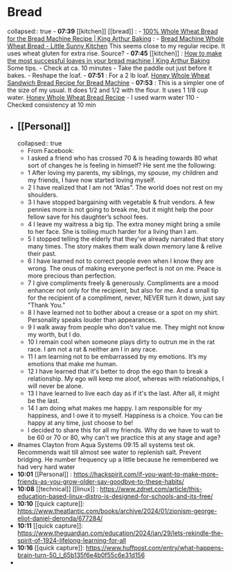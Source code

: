 # Bread
collapsed:: true
	- **07:39** [[kitchen]] [[bread]] :
		- [100% Whole Wheat Bread for the Bread Machine Recipe | King Arthur Baking](https://www.kingarthurbaking.com/recipes/100-whole-wheat-bread-for-the-bread-machine-recipe) :
		- [Bread Machine Whole Wheat Bread - Little Sunny Kitchen](https://littlesunnykitchen.com/whole-wheat-bread-machine-recipe/) This seems close to my regular recipe. It uses wheat gluten for extra rise. Source?
		- **07:45** [[kitchen]] :  [How to make the most successful loaves in your bread machine | King Arthur Baking](https://www.kingarthurbaking.com/blog/2015/02/17/successful-loaves-from-your-bread-machine) Some tips.
			- Check at ca. 10 minutes
			- Take the paddle out just before it bakes.
			- Reshape the loaf.
		- **07:51** : For a 2 lb loaf.  [Honey Whole Wheat Sandwich Bread Recipe for Bread Machine](https://www.100daysofrealfood.com/honey-whole-wheat-sandwich-bread/)
		- **07:53** : This is a simpler one of the size of my usual. It does 1/2 and 1/2 with the flour. It uses 1 1/8 cup water. [Honey Whole Wheat Bread Recipe](https://www.allrecipes.com/recipe/6799/honey-whole-wheat-bread/)
			- I used warm water 110
			- Checked consistency at 10 min
- ## [[Personal]]
  collapsed:: true
	- From Facebook:
	- I asked a friend who has crossed 70 & is heading towards 80 what sort of changes he is feeling in himself? He sent me the following:
	- 1 After loving my parents, my siblings, my spouse, my children and my friends, I have now started loving myself.
	- 2 I have realized that I am not “Atlas”. The world does not rest on my shoulders.
	- 3 I have stopped bargaining with vegetable & fruit vendors. A few pennies more is not going to break me, but it might help the poor fellow save for his daughter’s school fees.
	- 4 I leave my waitress a big tip. The extra money might bring a smile to her face. She is toiling much harder for a living than I am.
	- 5 I stopped telling the elderly that they've already narrated that story many times. The story makes them walk down memory lane & relive their past.
	- 6 I have learned not to correct people even when I know they are wrong. The onus of making everyone perfect is not on me. Peace is more precious than perfection.
	- 7 I give compliments freely & generously. Compliments are a mood enhancer not only for the recipient, but also for me. And a small tip for the recipient of a compliment, never, NEVER turn it down, just say "Thank You.”
	- 8 I have learned not to bother about a crease or a spot on my shirt. Personality speaks louder than appearances.
	- 9 I walk away from people who don't value me. They might not know my worth, but I do.
	- 10 I remain cool when someone plays dirty to outrun me in the rat race. I am not a rat & neither am I in any race.
	- 11 I am learning not to be embarrassed by my emotions. It’s my emotions that make me human.
	- 12 I have learned that it's better to drop the ego than to break a relationship. My ego will keep me aloof, whereas with relationships, I will never be alone.
	- 13 I have learned to live each day as if it's the last. After all, it might be the last.
	- 14 I am doing what makes me happy. I am responsible for my happiness, and I owe it to myself. Happiness is a choice. You can be happy at any time, just choose to be!
	- I decided to share this for all my friends. Why do we have to wait to be 60 or 70 or 80, why can't we practice this at any stage and age?
- #names Clayton from Aqua Systems 09:15 all systems test ok. Recommends wait till almost see water to replenish salt. Prevent bridging. He number frequency up a little because he remembered we had very hard water
- **10:01** [[Personal]] :  https://hackspirit.com/if-you-want-to-make-more-friends-as-you-grow-older-say-goodbye-to-these-habits/
- **10:08** [[technical]] [[linux]] :  https://www.zdnet.com/article/this-education-based-linux-distro-is-designed-for-schools-and-its-free/
- **10:10** [[quick capture]]:  https://www.theatlantic.com/books/archive/2024/01/zionism-george-eliot-daniel-deronda/677284/
- **10:11** [[quick capture]]:  https://www.theguardian.com/education/2024/jan/29/lets-rekindle-the-spirit-of-1924-lifelong-learning-for-all
- **10:16** [[quick capture]]:  https://www.huffpost.com/entry/what-happens-brain-turn-50_l_65b135f6e4b0f55c6e31d156
-